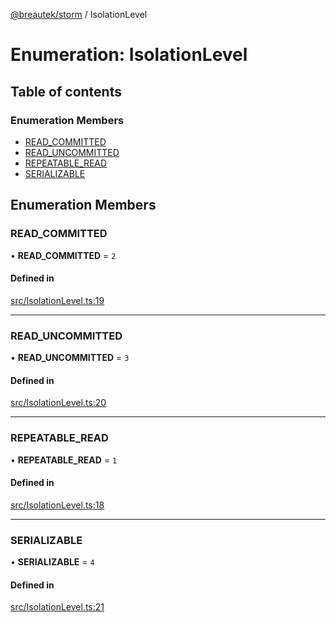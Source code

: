 [@breautek/storm](../README.md) / IsolationLevel

# Enumeration: IsolationLevel

## Table of contents

### Enumeration Members

- [READ\_COMMITTED](IsolationLevel.md#read_committed)
- [READ\_UNCOMMITTED](IsolationLevel.md#read_uncommitted)
- [REPEATABLE\_READ](IsolationLevel.md#repeatable_read)
- [SERIALIZABLE](IsolationLevel.md#serializable)

## Enumeration Members

### READ\_COMMITTED

• **READ\_COMMITTED** = ``2``

#### Defined in

[src/IsolationLevel.ts:19](https://github.com/breautek/storm/blob/eca48f5/src/IsolationLevel.ts#L19)

___

### READ\_UNCOMMITTED

• **READ\_UNCOMMITTED** = ``3``

#### Defined in

[src/IsolationLevel.ts:20](https://github.com/breautek/storm/blob/eca48f5/src/IsolationLevel.ts#L20)

___

### REPEATABLE\_READ

• **REPEATABLE\_READ** = ``1``

#### Defined in

[src/IsolationLevel.ts:18](https://github.com/breautek/storm/blob/eca48f5/src/IsolationLevel.ts#L18)

___

### SERIALIZABLE

• **SERIALIZABLE** = ``4``

#### Defined in

[src/IsolationLevel.ts:21](https://github.com/breautek/storm/blob/eca48f5/src/IsolationLevel.ts#L21)
